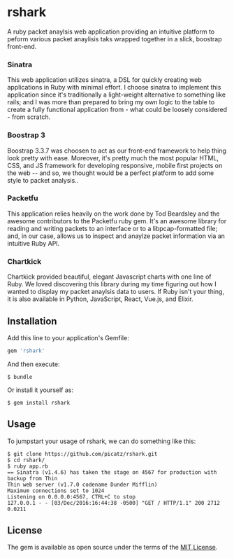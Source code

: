 # rshark

A ruby packet anaylsis web application providing an intuitive platform to peform various packet anaylisis taks wrapped together in a slick, boostrap front-end.  

### Sinatra

This web application utilizes sinatra, a DSL for quickly creating web applications in Ruby with minimal effort. I choose sinatra to implement this application since it's traditionally a light-weight alternative to something like rails; and I was more than prepared to bring my own logic to the table to create a fully functional application from - what could be loosely considered - from scratch. 

### Boostrap 3

Boostrap 3.3.7 was choosen to act as our front-end framework to help thing look pretty with ease. Moreover, it's pretty much the most popular HTML, CSS, and JS framework for developing responsive, mobile first projects on the web -- and so, we thought would be a perfect platform to add some style to packet analysis..

### Packetfu

This application relies heavily on the work done by Tod Beardsley and the awesome contributors to the Packetfu ruby gem. It's an awesome library for reading and writing packets to an interface or to a libpcap-formatted file; and, in our case, allows us to inspect and anaylze packet information via an intuitive Ruby API.

### Chartkick

Chartkick provided beautiful, elegant Javascript charts with one line of Ruby. We loved discovering this library during my time figuring out how I wanted to display my packet anaylsis data to users. If Ruby isn't your thing, it is also available in Python, JavaScript, React, Vue.js, and Elixir.

## Installation

Add this line to your application's Gemfile:

```ruby
gem 'rshark'
```

And then execute:

    $ bundle

Or install it yourself as:

    $ gem install rshark

## Usage

To jumpstart your usage of rshark, we can do something like this:

```shell
$ git clone https://github.com/picatz/rshark.git
$ cd rshark/
$ ruby app.rb
== Sinatra (v1.4.6) has taken the stage on 4567 for production with backup from Thin
Thin web server (v1.7.0 codename Dunder Mifflin)
Maximum connections set to 1024
Listening on 0.0.0.0:4567, CTRL+C to stop
127.0.0.1 - - [03/Dec/2016:16:44:38 -0500] "GET / HTTP/1.1" 200 2712 0.0211
```

## License

The gem is available as open source under the terms of the [MIT License](http://opensource.org/licenses/MIT).

